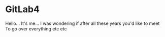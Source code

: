 # GitLab4
Hello...
It's me...
I was wondering if after all these years you'd like to meet
To go over everything
etc etc
